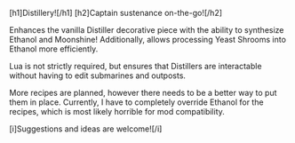 [h1]Distillery![/h1]
[h2]Captain sustenance on-the-go![/h2]

Enhances the vanilla Distiller decorative piece with the ability to synthesize Ethanol and Moonshine!
Additionally, allows processing Yeast Shrooms into Ethanol more efficiently.

Lua is not strictly required, but ensures that Distillers are interactable without having to edit submarines and outposts.

More recipes are planned, however there needs to be a better way to put them in place.
Currently, I have to completely override Ethanol for the recipes, which is most likely horrible for mod compatibility.

[i]Suggestions and ideas are welcome![/i]